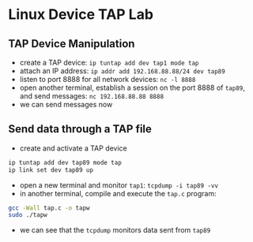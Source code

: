 # Linux Device TAP Lab

## TAP Device Manipulation
- create a TAP device: `ip tuntap add dev tap1 mode tap`
- attach an IP address: `ip addr add 192.168.88.88/24 dev tap89`
- listen to port 8888 for all network devices: `nc -l 8888`
- open another terminal, establish a session on the port 8888 of `tap89`, and send messages: `nc 192.168.88.88 8888`
- we can send messages now

## Send data through a TAP file
- create and activate a TAP device
```bash
ip tuntap add dev tap89 mode tap
ip link set dev tap89 up
```
- open a new terminal and monitor `tap1`: `tcpdump -i tap89 -vv`
- in another terminal, compile and execute the `tap.c` program:
```bash
gcc -Wall tap.c -o tapw
sudo ./tapw
```
- we can see that the `tcpdump` monitors data sent from `tap89`
